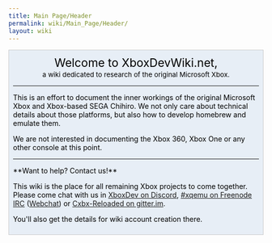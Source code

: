 ```yaml
---
title: Main Page/Header
permalink: wiki/Main_Page/Header/
layout: wiki
---
```


<div style="background-color:#e7eef6; border: 1px solid #ccc; color:#000; margin-top: 15px; margin-bottom: 10px; padding: 8px; text-align:center;">
<div style="font-size: 162%; border: none; margin: 0; padding:.1em;">
Welcome to XboxDevWiki.net,

</div>
<div style="font-size: 95%">
a wiki dedicated to research of the original Microsoft Xbox.

</div>
<div style="text-align:left;">
<hr>
This is an effort to document the inner workings of the original
Microsoft Xbox and Xbox-based SEGA Chihiro. We not only care about
technical details about those platforms, but also how to develop
homebrew and emulate them.

We are not interested in documenting the Xbox 360, Xbox One or any other
console at this point.

<hr>
**Want to help? Contact us!**

This wiki is the place for all remaining Xbox projects to come together.
Please come chat with us in [XboxDev on
Discord](https://discord.gg/WxJPPyz), [\#xqemu on Freenode
IRC](irc://chat.freenode.net/xqemu)
([Webchat](http://webchat.freenode.net?channels=%23xqemu)) or
[Cxbx-Reloaded on gitter.im](https://gitter.im/Cxbx-Reloaded/Lobby).

You'll also get the details for wiki account creation there.

</div>
</div>

